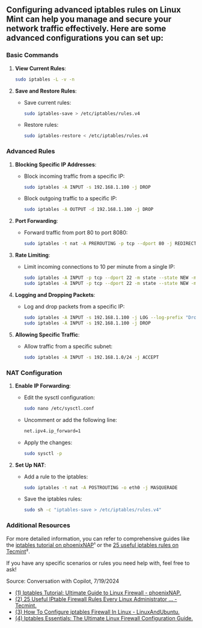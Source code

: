 ## Configuring advanced iptables rules on Linux Mint can help you manage and secure your network traffic effectively. Here are some advanced configurations you can set up:

### Basic Commands

1. **View Current Rules**:
   ```bash
   sudo iptables -L -v -n
   ```

2. **Save and Restore Rules**:
   - Save current rules:
     ```bash
     sudo iptables-save > /etc/iptables/rules.v4
     ```
   - Restore rules:
     ```bash
     sudo iptables-restore < /etc/iptables/rules.v4
     ```

### Advanced Rules

1. **Blocking Specific IP Addresses**:
   - Block incoming traffic from a specific IP:
     ```bash
     sudo iptables -A INPUT -s 192.168.1.100 -j DROP
     ```
   - Block outgoing traffic to a specific IP:
     ```bash
     sudo iptables -A OUTPUT -d 192.168.1.100 -j DROP
     ```

2. **Port Forwarding**:
   - Forward traffic from port 80 to port 8080:
     ```bash
     sudo iptables -t nat -A PREROUTING -p tcp --dport 80 -j REDIRECT --to-port 8080
     ```

3. **Rate Limiting**:
   - Limit incoming connections to 10 per minute from a single IP:
     ```bash
     sudo iptables -A INPUT -p tcp --dport 22 -m state --state NEW -m recent --set
     sudo iptables -A INPUT -p tcp --dport 22 -m state --state NEW -m recent --update --seconds 60 --hitcount 10 -j DROP
     ```

4. **Logging and Dropping Packets**:
   - Log and drop packets from a specific IP:
     ```bash
     sudo iptables -A INPUT -s 192.168.1.100 -j LOG --log-prefix "Dropped IP: "
     sudo iptables -A INPUT -s 192.168.1.100 -j DROP
     ```

5. **Allowing Specific Traffic**:
   - Allow traffic from a specific subnet:
     ```bash
     sudo iptables -A INPUT -s 192.168.1.0/24 -j ACCEPT
     ```

### NAT Configuration

1. **Enable IP Forwarding**:
   - Edit the sysctl configuration:
     ```bash
     sudo nano /etc/sysctl.conf
     ```
   - Uncomment or add the following line:
     ```bash
     net.ipv4.ip_forward=1
     ```
   - Apply the changes:
     ```bash
     sudo sysctl -p
     ```

2. **Set Up NAT**:
   - Add a rule to the iptables:
     ```bash
     sudo iptables -t nat -A POSTROUTING -o eth0 -j MASQUERADE
     ```
   - Save the iptables rules:
     ```bash
     sudo sh -c "iptables-save > /etc/iptables/rules.v4"
     ```

### Additional Resources

For more detailed information, you can refer to comprehensive guides like the [iptables tutorial on phoenixNAP](https://phoenixnap.com/kb/iptables-linux)¹ or the [25 useful iptables rules on Tecmint](https://www.tecmint.com/linux-iptables-firewall-rules-examples-commands/)².

If you have any specific scenarios or rules you need help with, feel free to ask!

Source: Conversation with Copilot, 7/19/2024
- [(1) Iptables Tutorial: Ultimate Guide to Linux Firewall - phoenixNAP.](https://phoenixnap.com/kb/iptables-linux.)
- [(2) 25 Useful IPtable Firewall Rules Every Linux Administrator ... - Tecmint.](https://www.tecmint.com/linux-iptables-firewall-rules-examples-commands/.)
- [(3) How To Configure iptables Firewall In Linux - LinuxAndUbuntu.](https://www.linuxandubuntu.com/home/how-to-configure-iptables-firewall-in-linux/.)
- [(4) Iptables Essentials: The Ultimate Linux Firewall Configuration Guide.](https://blog.alphavps.com/iptables-essentials-the-ultimate-linux-firewall-configuration-guide/.)